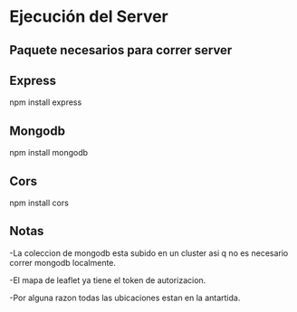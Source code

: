 # Ejecución del Server

## Paquete necesarios para correr server
## Express
npm install express
## Mongodb
npm install mongodb
## Cors
npm install cors
## Notas
-La coleccion de mongodb esta subido en un cluster asi q no es necesario correr mongodb localmente.

-El mapa de leaflet ya tiene el token de autorizacion.

-Por alguna razon todas las ubicaciones estan en la antartida.
